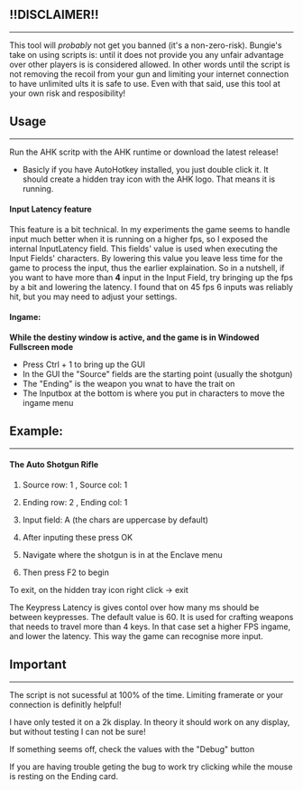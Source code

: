 ## !!DISCLAIMER!!
***

This tool will *probably* not get you banned (it's a non-zero-risk). Bungie's take on using scripts is: until it does not provide you any unfair advantage over other players is is considered allowed. In other words until the script is not removing the recoil from your gun and limiting your internet connection to have unlimited ults it is safe to use. Even with that said, use this tool at your own risk and resposibility!

## Usage
***

Run the AHK scritp with the AHK runtime or download the latest release!
 - Basicly if you have AutoHotkey installed, you just double click it. It should create a hidden tray icon with the AHK logo. That means it is running.

#### Input Latency feature

This feature is a bit technical. In my experiments the game seems to handle input much better when it is running on a higher fps, so I exposed the internal InputLatency field. This fields' value is used when executing the Input Fields' characters. By lowering this value you leave less time for the game to process the input, thus the earlier explaination. So in a nutshell, if you want to have more than **4** input in the Input Field, try bringing up the fps by a bit and lowering the latency. I found that on 45 fps 6 inputs was reliably hit, but you may need to adjust your settings.

#### Ingame: 

**While the destiny window is active, and the game is in Windowed Fullscreen mode**

 - Press Ctrl + 1 to bring up the GUI
 - In the GUI the "Source" fields are the starting point (usually the shotgun)
 - The "Ending" is the weapon you wnat to have the trait on
 - The Inputbox at the bottom is where you put in characters to move the ingame menu

## Example:
***

#### The Auto Shotgun Rifle

1. Source row: 1 , Source col: 1

2. Ending row: 2 , Ending col: 1

3. Input field: A (the chars are uppercase by default)

4. After inputing these press OK

5. Navigate where the shotgun is in at the Enclave menu

6. Then press F2 to begin

To exit, on the hidden tray icon right click -> exit

The Keypress Latency is gives contol over how many ms should be between keypresses. The default value is 60. It is used for crafting weapons that needs to travel more than 4 keys. In that case set a higher FPS ingame, and lower the latency. This way the game can recognise more input.


## Important
***

The script is not sucessful at 100% of the time. Limiting framerate or your connection is definitly helpful!

I have only tested it on a 2k display. In theory it should work on any display, but without testing I can not be sure!

If something seems off, check the values with the "Debug" button

If you are having trouble geting the bug to work try clicking while the mouse is resting on the Ending card.
